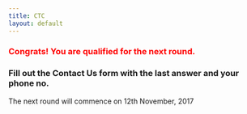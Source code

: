 ```yaml
---
title: CTC
layout: default
---
```

<h3 style="color: red">Congrats! You are qualified for the next round.</h3>
<h3>Fill out the Contact Us form with the last answer and your phone no.</h3>
<p>The next round will commence on 12th November, 2017</p>